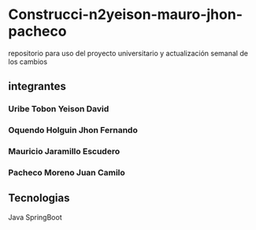 # Construcci-n2yeison-mauro-jhon-pacheco
repositorio para uso del proyecto universitario y actualización semanal de los cambios 

## integrantes 

### Uribe Tobon Yeison David
### Oquendo Holguin Jhon Fernando
### Mauricio Jaramillo Escudero
### Pacheco Moreno Juan Camilo 

## Tecnologias
Java SpringBoot
